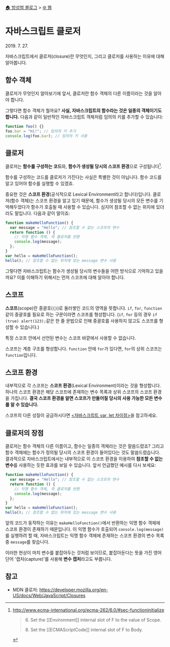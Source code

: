 [🏠 방성범 블로그](/README.md) > [🌐 웹](/web.md)

# 자바스크립트 클로저

<time id="date-published" datetime="2019-07-27">2019. 7. 27.</time>

자바스크립트에서 클로저(closure)란 무엇인지, 그리고 클로저를 사용하는 이유에 대해 알아봅니다.

## 함수 객체

클로저가 무엇인지 알아보기에 앞서, 클로저란 함수 객체의 다른 이름이라는 것을 알아야 합니다.

그렇다면 함수 객체가 뭘까요? **사실, 자바스크립트의 함수라는 것은 일종의 객체이기도 합니다.** 다음과 같이 일반적인 자바스크립트 객체처럼 임의의 키를 추가할 수 있습니다:

```js
function foo() {}
foo.bar = "Hi!"; // 임의의 키 추가
console.log(foo.bar); // 임의의 키 사용
```

## 클로저

클로저는 **함수를 구성하는 코드**와, **함수가 생성될 당시의 스코프 환경**으로 구성됩니다[^functioninitialize].

[^functioninitialize]:
    <http://www.ecma-international.org/ecma-262/6.0/#sec-functioninitialize>

    > <p>6. Set the [[Environment]] internal slot of F to the value of Scope.</p>
    > <p>8. Set the [[ECMAScriptCode]] internal slot of F to Body.</p>

함수를 구성하는 코드를 클로저가 가진다는 사실은 특별한 것이 아닙니다. 함수 코드를 알고 있어야 함수를 실행할 수 있겠죠.

중요한 것은 **스코프 환경**(공식적으로 Lexical Environment라고 합니다)입니다. 클로저(함수 객체)는 스코프 환경을 알고 있기 때문에, 함수가 생성될 당시의 모든 변수를 기억해두었다가 함수가 호출될 때 사용할 수 있습니다. 심지어 참조할 수 없는 위치에 있더라도 말입니다. 다음과 같이 말이죠:

```js
function makeHelloFunction() {
  var message = "Hello"; // 참조할 수 없는 스코프의 변수
  return function () {
    // 익명 함수 객체, 즉 클로저를 반환
    console.log(message);
  };
}
var hello = makeHelloFunction();
hello(); // 참조할 수 없는 위치에 있는 message 변수 사용
```

그렇다면 자바스크립트는 함수가 생성될 당시의 변수들을 어떤 방식으로 기억하고 있을까요? 이를 이해하기 위해서는 먼저 스코프에 대해 알아야 합니다.

## 스코프

**스코프**(scope)란 중괄호(`{}`)로 둘러쌓인 코드의 영역을 뜻합니다. `if`, `for`, `function`같이 중괄호를 필요로 하는 구문이라면 스코프를 형성합니다. (`if`, `for` 등의 경우 `if (true) alert(123);`같은 한 줄 문법으로 인해 중괄호를 사용하지 않고도 스코프를 형성할 수 있습니다.)

특정 스코프 안에서 선언된 변수는 스코프 바깥에서 사용할 수 없습니다.

스코프는 계층 구조를 형성합니다. `function` 안에 `for`가 있다면, `for`의 상위 스코프는 `function`입니다.

## 스코프 환경

내부적으로 각 스코프는 **스코프 환경**(Lexical Environment)이라는 것을 형성합니다. 하나의 스코프 환경은 해당 스코프에 존재하는 변수 목록과 상위 스코프의 스코프 환경을 가집니다. **결국 스코프 환경을 알면 스코프가 만들어질 당시의 사용 가능한 모든 변수를 알 수 있습니다.**

스코프의 다른 성질이 궁금하시다면 [<자바스크립트 var, let 차이점>](2019-07-22-difference-var-let.md)을 참고하세요.

## 클로저의 장점

클로저는 함수 객체의 다른 이름이고, 함수는 일종의 객체라는 것은 말씀드렸죠? 그리고 함수 객체에는 함수가 정의될 당시의 스코프 환경이 들어있다는 것도 말씀드렸습니다. 결과적으로 자바스크립트에서는 내부적으로 이 스코프 환경을 이용하여 **참조할 수 없는 변수**를 사용하는 듯한 효과를 보일 수 있습니다. 앞서 언급했던 예시를 다시 보세요:

```js
function makeHelloFunction() {
  var message = "Hello"; // 참조할 수 없는 스코프의 변수
  return function () {
    // 익명 함수 객체, 즉 클로저를 반환
    console.log(message);
  };
}
var hello = makeHelloFunction();
hello(); // 참조할 수 없는 위치에 있는 message 변수 사용
```

앞의 코드가 동작하는 이유는 `makeHelloFunction()`에서 반환하는 익명 함수 객체에 스코프 환경이 존재하기 때문입니다. 이 익명 함수가 호출되어 `console.log(message)`를 실행하려 할 때, 자바스크립트는 익명 함수 객체에 존재하는 스코프 환경의 변수 목록 중 `message`를 찾습니다.

이러한 현상이 마치 변수를 붙잡아두는 것처럼 보이므로, 붙잡아둔다는 뜻을 가진 영어 단어 '캡처(capture)'를 사용해 **변수 캡처**라고도 부릅니다.

## 참고

- MDN 클로저: <https://developer.mozilla.org/en-US/docs/Web/JavaScript/Closures>
